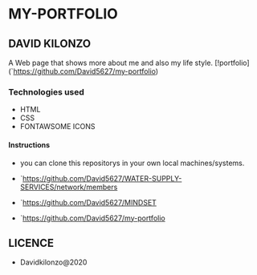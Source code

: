# MY-PORTFOLIO
## DAVID KILONZO
A Web page that shows more about me and also my life style.
[!portfolio] (`https://github.com/David5627/my-portfolio)
### Technologies used
* HTML
* CSS
* FONTAWSOME ICONS

#### Instructions
* you can clone this repositorys in your own local machines/systems.
* `https://github.com/David5627/WATER-SUPPLY-SERVICES/network/members

* `https://github.com/David5627/MINDSET
* `https://github.com/David5627/my-portfolio

## LICENCE
* Davidkilonzo@2020

